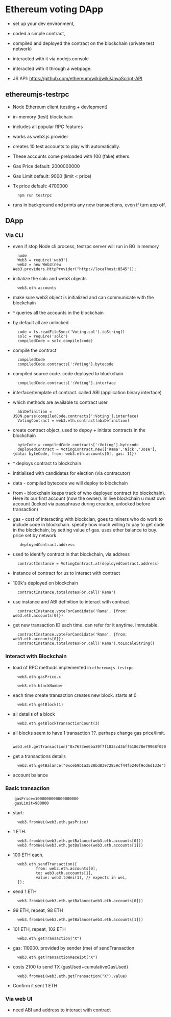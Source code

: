 # Ethereum voting DApp

- set up your dev environment, 
- coded a simple contract, 
- compiled and deployed the contract on the blockchain (private test network)
- interacted with it via nodejs console 
- interacted with it through a webpage. 

- JS API: https://github.com/ethereum/wiki/wiki/JavaScript-API

## ethereumjs-testrpc

- Node Ethereum client (testing + devlepment)
- in-memory (test) blockchain
- includes all popular RPC features
- works as web3.js provider
- creates 10 test accounts to play with automatically. 
- These accounts come preloaded with 100 (fake) ethers.
- Gas Price default: 2000000000
- Gas Limit default: 9000 (limit < price)
- Tx price default: 4700000

        npm run testrpc

- runs in background and prints any new transactions, even if turn app off.

## DApp

### Via CLI

- even if stop Node cli process, testrpc server will run in BG in memory

        node
        Web3 = require('web3')
        web3 = new Web3(new Web3.providers.HttpProvider("http://localhost:8545"));
- initialize the solc and web3 objects

        web3.eth.accounts
- make sure web3 object is initialized and can communicate with the blockchain
- ^ queries all the accounts in the blockchain
- by default all are unlocked

        code = fs.readFileSync('Voting.sol').toString()
        solc = require('solc')
        compiledCode = solc.compile(code)
- compile the contract

        compiledCode
        compiledCode.contracts[':Voting'].bytecode
- compiled source code. code deployed to blockchain

        compiledCode.contracts[':Voting'].interface
- interface/template of contract. called ABI (application binary interface)
- which methods are available to contract user

        abiDefinition = JSON.parse(compiledCode.contracts[':Voting'].interface)
        VotingContract = web3.eth.contract(abiDefinition)
- create contract object, used to depoy + initiate contracts in the blockchain

        byteCode = compiledCode.contracts[':Voting'].bytecode
        deployedContract = VotingContract.new(['Rama','Nick','Jose'],{data: byteCode, from: web3.eth.accounts[0], gas: 11})

- ^ deploys contract to blockchain
- intitialised with candidates for election (via contracutor)
- data - compiled bytecode we will deploy to blockchain
- from - blockchain keeps track of who deployed contract (to blockchain). Here its our first account (now the owner). In live blockchain u must own account (locked via passphrase during creation, unlocked before transaction)
- gas - cost of interacting with blockcian, goes to miners who do work to include code in blockchain. specify how much willing to pay to get code in the blockchain, by setting value of gas. uses ether balance to buy. price set by network 
  
         deployedContract.address

- used to identify contract in that blockchain, via address

        contractInstance = VotingContract.at(deployedContract.address)
- instance of contract for us to interact with contract
- 100k's deployed on blockchain

        contractInstance.totalVotesFor.call('Rama')
- use instance and ABI definition to interact with contract

        contractInstance.voteForCandidate('Rama', {from: web3.eth.accounts[0]})
- get new transaction ID each time. can refer for it anytime. Immutable.

        contractInstance.voteForCandidate('Rama', {from: web3.eth.accounts[0]})
        contractInstance.totalVotesFor.call('Rama').toLocaleString()

### Interact with Blockchain

- load of RPC methods implemented in `ethereumjs-testrpc`.

        web3.eth.gasPrice.c

        web3.eth.blockNumber
- each time create transaction creates new block. starts at 0

        web3.eth.getBlock(1)
- all details of a block

        web3.eth.getBlockTransactionCount(3)
- all blocks seem to have 1 transaction ??. perhaps change gas price/limit.

        web3.eth.getTransaction("0x7673ee6ba39f7f1835cd3bff618678e79968f020e7ff7a85f0be8c92f73a1f7d")
- get a transactions details

        web3.eth.getBalance("0xceb9b1a3528bd83972859cf44f5240f9cd6d133e")
- account balance

### Basic transaction

        gasPrice=1000000000000000000
        gasLimit=900000

- start: 

        web3.fromWei(web3.eth.gasPrice)
- 1 ETH.

        web3.fromWei(web3.eth.getBalance(web3.eth.accounts[0]))
        web3.fromWei(web3.eth.getBalance(web3.eth.accounts[1]))
- 100 ETH each.

        web3.eth.sendTransaction({
                from: web3.eth.accounts[0],
                to: web3.eth.accounts[1],
                value: web3.toWei(1), // expects in wei,
        });

- send 1 ETH

        web3.fromWei(web3.eth.getBalance(web3.eth.accounts[0]))
- 99 ETH, repeat, 98 ETH

        web3.fromWei(web3.eth.getBalance(web3.eth.accounts[1]))
- 101 ETH, repeat, 102 ETH

        web3.eth.getTransaction("X")
- gas: 110000. provided by sender (me) of sendTransaction

        web3.eth.getTransactionReceipt("X")
- costs 2100 to send TX (gasUsed+cumulativeGasUsed)

        web3.fromWei(web3.eth.getTransaction("X").value)
- Confirm it sent 1 ETH

### Via web UI

- need ABI and address to interact with contract
